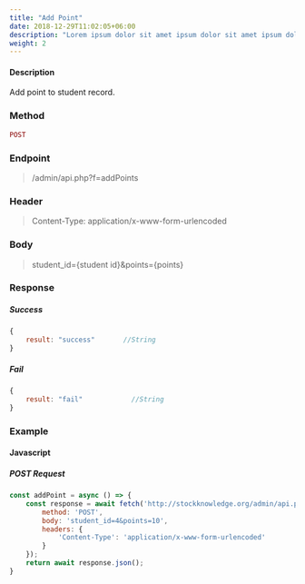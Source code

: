 ```yaml
---
title: "Add Point"
date: 2018-12-29T11:02:05+06:00
description: "Lorem ipsum dolor sit amet ipsum dolor sit amet ipsum dolor sit amet"
weight: 2
---
```


#### Description

Add point to student record.

### Method

```PHP
POST
```

### Endpoint

> /admin/api.php?f=addPoints

### Header

> Content-Type: application/x-www-form-urlencoded

### Body

> student_id={student id}&points={points}

### Response

##### Success

```JavaScript
{
    result: "success"       //String
}
```

##### Fail

```JavaScript
{
    result: "fail"            //String
}
```

### Example

#### Javascript

##### POST Request

```Javascript
const addPoint = async () => {
    const response = await fetch('http://stockknowledge.org/admin/api.php?f=addPoint',{
        method: 'POST',
        body: 'student_id=4&points=10',
        headers: {
            'Content-Type': 'application/x-www-form-urlencoded'
        }
    });
    return await response.json();
}
```
